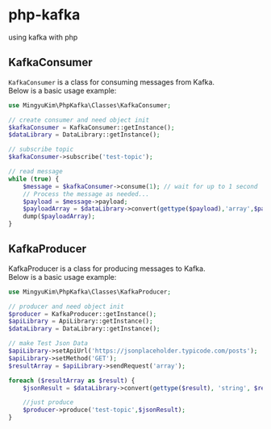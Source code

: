 # php-kafka
using kafka with php

## KafkaConsumer

`KafkaConsumer` is a class for consuming messages from Kafka.<Br/>
Below is a basic usage example:

```php
use MingyuKim\PhpKafka\Classes\KafkaConsumer;

// create consumer and need object init
$kafkaConsumer = KafkaConsumer::getInstance();
$dataLibrary = DataLibrary::getInstance();

// subscribe topic
$kafkaConsumer->subscribe('test-topic');

// read message
while (true) {
    $message = $kafkaConsumer->consume(1); // wait for up to 1 second
    // Process the message as needed...
    $payload = $message->payload;
    $payloadArray = $dataLibrary->convert(gettype($payload),'array',$payload);
    dump($payloadArray);
}
```

## KafkaProducer

KafkaProducer is a class for producing messages to Kafka. <br/>
Below is a basic usage example:
```php
use MingyuKim\PhpKafka\Classes\KafkaProducer;

// producer and need object init
$producer = KafkaProducer::getInstance();
$apiLibrary = ApiLibrary::getInstance();
$dataLibrary = DataLibrary::getInstance();

// make Test Json Data
$apiLibrary->setApiUrl('https://jsonplaceholder.typicode.com/posts');
$apiLibrary->setMethod('GET');
$resultArray = $apiLibrary->sendRequest('array');

foreach ($resultArray as $result) {
    $jsonResult = $dataLibrary->convert(gettype($result), 'string', $result);

    //just produce
    $producer->produce('test-topic',$jsonResult);
}
```
